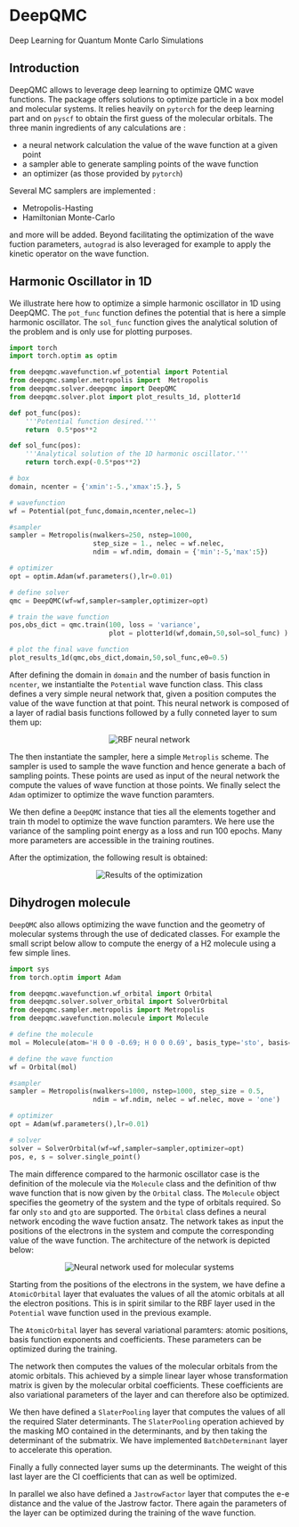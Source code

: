 # DeepQMC

Deep Learning for Quantum Monte Carlo Simulations

## Introduction

DeepQMC allows to leverage deep learning to optimize QMC wave functions. The package offers solutions to optimize particle in a box model and molecular systems. It relies heavily on `pytorch` for the deep learning part and on `pyscf` to obtain the first guess of the molecular orbitals. The three manin ingredients of any calculations are :

  * a neural network calculation the value of the wave function at a given point
  * a sampler able to generate sampling points of the wave function
  * an optimizer (as those provided by `pytorch`) 

Several MC samplers are implemented :

  * Metropolis-Hasting
  * Hamiltonian Monte-Carlo

and more will be added. Beyond facilitating the optimization of the wave fuction parameters, `autograd` is also leveraged for example to apply the kinetic operator on the wave function.


## Harmonic Oscillator in 1D

We illustrate here how to optimize a simple harmonic oscillator in 1D using DeepQMC. The `pot_func` function defines the potential that is here a simple harmonic oscillator. The `sol_func` function gives the analytical solution of the problem and is only use for plotting purposes.



```python
import torch
import torch.optim as optim

from deepqmc.wavefunction.wf_potential import Potential
from deepqmc.sampler.metropolis import  Metropolis
from deepqmc.solver.deepqmc import DeepQMC
from deepqmc.solver.plot import plot_results_1d, plotter1d

def pot_func(pos):
    '''Potential function desired.'''
    return  0.5*pos**2

def sol_func(pos):
    '''Analytical solution of the 1D harmonic oscillator.'''
    return torch.exp(-0.5*pos**2)

# box
domain, ncenter = {'xmin':-5.,'xmax':5.}, 5

# wavefunction
wf = Potential(pot_func,domain,ncenter,nelec=1)

#sampler
sampler = Metropolis(nwalkers=250, nstep=1000, 
                     step_size = 1., nelec = wf.nelec, 
                     ndim = wf.ndim, domain = {'min':-5,'max':5})

# optimizer
opt = optim.Adam(wf.parameters(),lr=0.01)

# define solver
qmc = DeepQMC(wf=wf,sampler=sampler,optimizer=opt)

# train the wave function
pos,obs_dict = qmc.train(100, loss = 'variance',
                         plot = plotter1d(wf,domain,50,sol=sol_func) )

# plot the final wave function 
plot_results_1d(qmc,obs_dict,domain,50,sol_func,e0=0.5)
```


After defining the domain in `domain` and the number of basis function in `ncenter`, we instantialte the `Potential` wave function class. This class defines a very simple neural network that, given a position computes the value of the wave function at that point. This neural network is composed of a layer of radial basis functions followed by a fully conneted layer to sum them up:

<p align="center">
<img src="./pics/rbf_nn.png" title="RBF neural network">
</p>

The then instantiate the sampler, here a simple `Metroplis` scheme. The sampler is used to sample the wave function and hence generate a bach of sampling points. These points are used as input of the neural network the compute the values of wave function at those points. We finally select the `Adam` optimizer to optimize the wave function paramters. 

We then define a `DeepQMC` instance that ties all the elements together and train th model to optimize the wave function paramters. We here use the variance of the sampling point energy as a loss and run 100 epochs. Many more parameters are accessible in the training routines.

After the optimization, the following result is obtained:

<p align="center">
<img src="./pics/ho1d.png" title="Results of the optimization">
</p>


## Dihydrogen molecule

`DeepQMC` also allows optimizing the wave function and the geometry of molecular systems through the use of dedicated classes. For example the small script below allow to compute the energy of a H2 molecule using a few simple lines.

```python
import sys
from torch.optim import Adam

from deepqmc.wavefunction.wf_orbital import Orbital
from deepqmc.solver.solver_orbital import SolverOrbital 
from deepqmc.sampler.metropolis import Metropolis
from deepqmc.wavefunction.molecule import Molecule

# define the molecule
mol = Molecule(atom='H 0 0 -0.69; H 0 0 0.69', basis_type='sto', basis='sz')

# define the wave function
wf = Orbital(mol)

#sampler
sampler = Metropolis(nwalkers=1000, nstep=1000, step_size = 0.5, 
                     ndim = wf.ndim, nelec = wf.nelec, move = 'one')

# optimizer
opt = Adam(wf.parameters(),lr=0.01)

# solver
solver = SolverOrbital(wf=wf,sampler=sampler,optimizer=opt)
pos, e, s = solver.single_point()
```

The main difference compared to the harmonic oscillator case is the definition of the molecule via the `Molecule` class and the definition of thw wave function that is now given by the `Orbital` class. The `Molecule` object specifies the geometry of the system and the type of orbitals required. So far only `sto` and `gto` are supported. The `Orbital` class defines a neural network encoding the wave fuction ansatz. The network takes as input the positions of the electrons in the system and compute the corresponding value of the wave function. The architecture of the network is depicted below:

<p align="center">
<img src="./pics/mol_nn.png" title="Neural network used for molecular systems">
</p>

Starting from the positions of the electrons in the system, we have define a `AtomicOrbital` layer that evaluates the values of all the atomic orbitals at all the electron positions. This is in spirit similar to the RBF layer used in the `Potential` wave function used in the previous example.

The `AtomicOrbital` layer has several variational paramters: atomic positions, basis function exponents and coefficients. These parameters can be optimized during the training. 

The network then computes the values of the molecular orbitals from the atomic orbitals. This achieved by a simple linear layer whose transformation matrix is given by the molecular orbital coefficients. These coefficients are also variational parameters of the layer and can therefore also be optimized.

We then have defined a `SlaterPooling` layer that computes the values of all the required Slater determinants. The `SlaterPooling` operation achieved by the masking MO contained in the determinants, and by then taking the determinant of the submatrix. We have implemented `BatchDeterminant` layer to accelerate this operation.

Finally a fully connected layer sums up the determinants. The weight of this last layer are the CI coefficients that can as well be optimized.

In parallel we also have defined a `JastrowFactor` layer that computes the e-e distance and the value of the Jastrow factor. There again the parameters of the layer can be  optimized during the training of the wave function.




